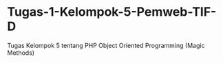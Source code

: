 # Tugas-1-Kelompok-5-Pemweb-TIF-D
Tugas Kelompok 5 tentang PHP Object Oriented Programming (Magic Methods)
